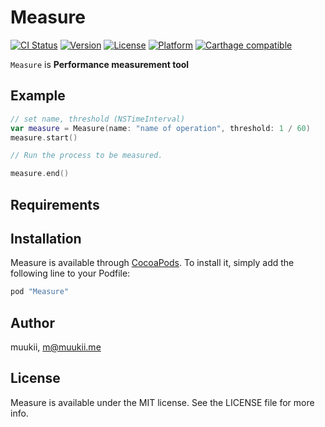 # Measure

[![CI Status](http://img.shields.io/travis/muukii/Measure.svg?style=flat)](https://travis-ci.org/muukii/Measure)
[![Version](https://img.shields.io/cocoapods/v/Measure.svg?style=flat)](http://cocoapods.org/pods/Measure)
[![License](https://img.shields.io/cocoapods/l/Measure.svg?style=flat)](http://cocoapods.org/pods/Measure)
[![Platform](https://img.shields.io/cocoapods/p/Measure.svg?style=flat)](http://cocoapods.org/pods/Measure)
[![Carthage compatible](https://img.shields.io/badge/Carthage-compatible-4BC51D.svg?style=flat)](https://github.com/Carthage/Carthage)

`Measure` is **Performance measurement tool**

## Example

```swift
// set name, threshold (NSTimeInterval)
var measure = Measure(name: "name of operation", threshold: 1 / 60)
measure.start()

// Run the process to be measured.

measure.end()
```

## Requirements

## Installation

Measure is available through [CocoaPods](http://cocoapods.org). To install
it, simply add the following line to your Podfile:

```ruby
pod "Measure"
```

## Author

muukii, m@muukii.me

## License

Measure is available under the MIT license. See the LICENSE file for more info.
